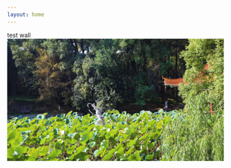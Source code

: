 ```yaml
---
layout: home
---
```

test wall
![](https://github.com/Robert1037/Robert1037.github.io/blob/main/img/blogwall1.jpg)
